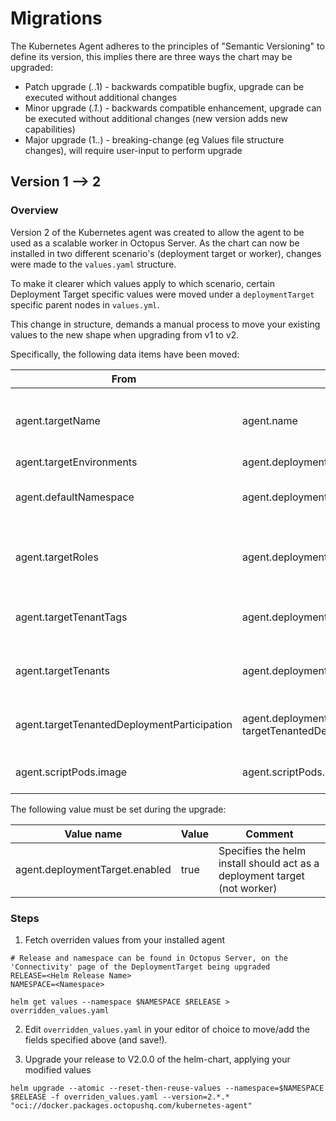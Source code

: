 # Migrations
The Kubernetes Agent adheres to the principles of "Semantic Versioning" to define its version, this implies there are three ways
the chart may be upgraded:
* Patch upgrade (*.*.1) - backwards compatible bugfix, upgrade can be executed without additional changes
* Minor upgrade (*.1.*) - backwards compatible enhancement, upgrade can be executed without additional changes (new version adds new capabilities)
* Major upgrade (1.*.*) - breaking-change (eg Values file structure changes), will require user-input to perform upgrade

## Version 1 --> 2

### Overview

Version 2 of the Kubernetes agent was created to allow the agent to be used as a scalable worker in Octopus Server. As
the chart can now be installed in two different scenario's (deployment target or worker), changes were made to
the `values.yaml` structure.

To make it clearer which values apply to which scenario, certain Deployment Target specific values were moved under
a `deploymentTarget` specific parent nodes in `values.yml`.

This change in structure, demands a manual process to move your existing values to the new shape when upgrading from
v1 to v2.

Specifically, the following data items have been moved:

| From                                        | To                                                                   | Comment                                               |
|---------------------------------------------|----------------------------------------------------------------------|-------------------------------------------------------|
| agent.targetName                            | agent.name                                                           | Generalised name, as may be worker or target          |
| agent.targetEnvironments                    | agent.deploymentTarget.initial.environments                          |                                                       |
| agent.defaultNamespace                      | agent.deploymentTarget.initial.defaultNamespace                      | Nay be unset - can be ignored if null                 |                                           
| agent.targetRoles                           | agent.deploymentTarget.initial.tags                                  | In 2024.3 target roles have been replaced with 'tags' |                                              
| agent.targetTenantTags                      | agent.deploymentTarget.initial.tenantTag                             | May be unset - can be ignored if null.                |                                       
| agent.targetTenants                         | agent.deploymentTarget.initial.tenants                               | May be unset - can be ignored if null.                |                                        
| agent.targetTenantedDeploymentParticipation | agent.deploymentTarget.initial.<br/>targetTenantedDeploymentParticipation | May be unset - can be ignored if null.                |
| agent.scriptPods.image                      | agent.scriptPods.deploymentTarget.image                              | Child fields are unchanged                            |

The following value must be set during the upgrade:

| Value name | Value | Comment |
|--|--|--|
|agent.deploymentTarget.enabled | true | Specifies the helm install should act as a deployment target (not worker) |

### Steps

1. Fetch overriden values from your installed agent

```
# Release and namespace can be found in Octopus Server, on the 'Connectivity' page of the DeploymentTarget being upgraded
RELEASE=<Helm Release Name>
NAMESPACE=<Namespace>

helm get values --namespace $NAMESPACE $RELEASE > overridden_values.yaml
```

2. Edit `overridden_values.yaml` in your editor of choice to move/add the fields specified above (and save!).

3. Upgrade your release to V2.0.0 of the helm-chart, applying your modified values

```
helm upgrade --atomic --reset-then-reuse-values --namespace=$NAMESPACE $RELEASE -f overriden_values.yaml --version=2.*.* "oci://docker.packages.octopushq.com/kubernetes-agent"
```
